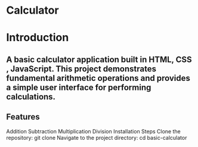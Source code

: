 # Calculator
# Introduction
## A basic calculator application built in HTML, CSS , JavaScript. This project demonstrates fundamental arithmetic operations and provides a simple user interface for performing calculations.
## Features
Addition
Subtraction
Multiplication
Division
Installation
Steps
Clone the repository:
git clone
Navigate to the project directory:
cd basic-calculator


